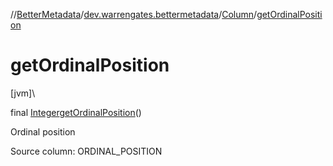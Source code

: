 //[BetterMetadata](../../../index.md)/[dev.warrengates.bettermetadata](../index.md)/[Column](index.md)/[getOrdinalPosition](get-ordinal-position.md)

# getOrdinalPosition

[jvm]\

final [Integer](https://docs.oracle.com/javase/8/docs/api/java/lang/Integer.html)[getOrdinalPosition](get-ordinal-position.md)()

Ordinal position

Source column: ORDINAL_POSITION

